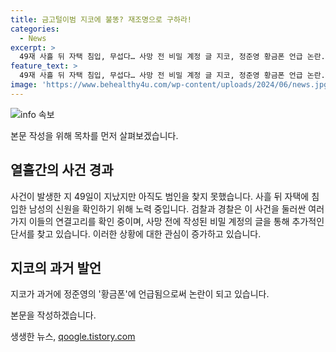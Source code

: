 ```yaml
---
title: 금고털이범 지코에 불똥? 재조명으로 구하라!
categories:
  - News
excerpt: >
  49재 사흘 뒤 자택 침입, 무섭다… 사망 전 비밀 계정 글 지코, 정준영 황금폰 언급 논란.
feature_text: >
  49재 사흘 뒤 자택 침입, 무섭다… 사망 전 비밀 계정 글 지코, 정준영 황금폰 언급 논란.
image: 'https://www.behealthy4u.com/wp-content/uploads/2024/06/news.jpg'
---
```


<p><img src="https://www.behealthy4u.com/wp-content/uploads/2024/06/news.jpg" alt="info 속보" /></p>

<p data-ke-size="size16"></p>

<p>본문 작성을 위해 목차를 먼저 살펴보겠습니다.</p>

<h2 data-ke-size="size26">열흘간의 사건 경과</h2>

<p>사건이 발생한 지 49일이 지났지만 아직도 범인을 찾지 못했습니다. 사흘 뒤 자택에 침입한 남성의 신원을 확인하기 위해 노력 중입니다.
검찰과 경찰은 이 사건을 둘러싼 여러 가지 이들의 연결고리를 확인 중이며, 사망 전에 작성된 비밀 계정의 글을 통해 추가적인 단서를 찾고 있습니다. 이러한 상황에 대한 관심이 증가하고 있습니다.</p>

<h2 data-ke-size="size26">지코의 과거 발언</h2>

<p>지코가 과거에 정준영의 '황금폰'에 언급됨으로써 논란이 되고 있습니다.</p>

<p data-ke-size="size16"></p>

<p>본문을 작성하겠습니다.</p>
생생한 뉴스, <a href="https://qoogle.tistory.com" rel="dofollow">qoogle.tistory.com</a>


